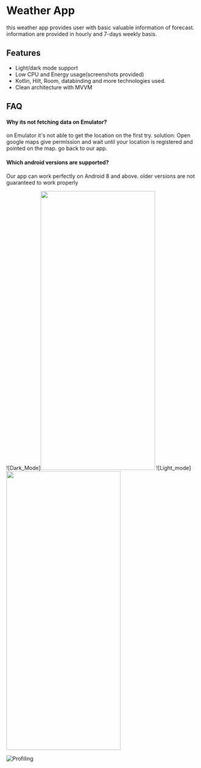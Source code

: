
# Weather App

this weather app provides user with basic valuable information of forecast.
information are provided in hourly and 7-days weekly basis.





## Features

- Light/dark mode support
- Low CPU and Energy usage(screenshots provided)
- Kotlin, Hilt, Room, databinding and more technologies used.
- Clean architecture with MVVM


## FAQ

#### Why its not fetching data on Emulator?

on Emulator it's not able to get the location on the first try. 
solution: Open google maps give permission and wait until your location is registered and pointed on the map. go back to our app.

#### Which android versions are supported?

Our app can work perfectly on Android 8 and above.
older versions are not guaranteed to work properly

![Dark_Mode]<img src="https://user-images.githubusercontent.com/27894358/209462525-9a2748a8-848c-41da-8f45-d8225b202e61.png" width="300" height="732">
![Light_mode]<img src="https://user-images.githubusercontent.com/27894358/209462527-2d66bdde-f326-4f73-ab2e-4abd062bf585.png" width="300" height="732">



![Profiling](https://user-images.githubusercontent.com/27894358/209462529-c9743e98-4032-4f04-8328-a2b0ebb46a91.png)
